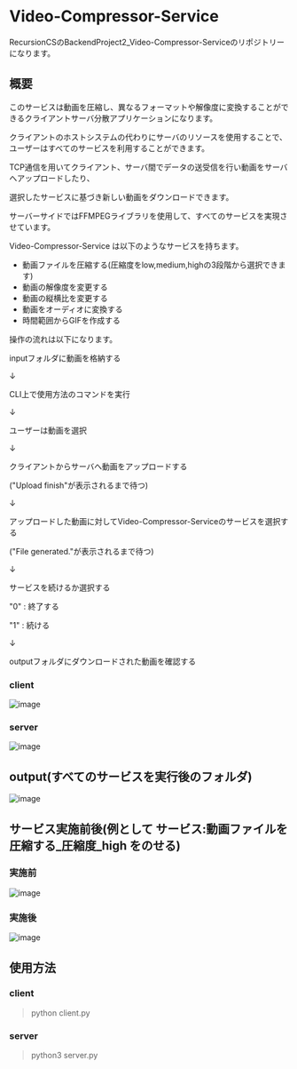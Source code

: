 # Video-Compressor-Service
RecursionCSのBackendProject2_Video-Compressor-Serviceのリポジトリーになります。

## 概要
このサービスは動画を圧縮し、異なるフォーマットや解像度に変換することができるクライアントサーバ分散アプリケーションになります。

クライアントのホストシステムの代わりにサーバのリソースを使用することで、ユーザーはすべてのサービスを利用することができます。

TCP通信を用いてクライアント、サーバ間でデータの送受信を行い動画をサーバへアップロードしたり、

選択したサービスに基づき新しい動画をダウンロードできます。

サーバーサイドではFFMPEGライブラリを使用して、すべてのサービスを実現させています。

Video-Compressor-Service は以下のようなサービスを持ちます。
- 動画ファイルを圧縮する(圧縮度をlow,medium,highの3段階から選択できます)
- 動画の解像度を変更する
- 動画の縦横比を変更する
- 動画をオーディオに変換する
- 時間範囲からGIFを作成する


操作の流れは以下になります。

inputフォルダに動画を格納する

↓

CLI上で使用方法のコマンドを実行

↓

ユーザーは動画を選択

↓

クライアントからサーバへ動画をアップロードする

("Upload finish"が表示されるまで待つ)

↓

アップロードした動画に対してVideo-Compressor-Serviceのサービスを選択する

("File generated."が表示されるまで待つ)

↓

サービスを続けるか選択する

"0" : 終了する

"1" : 続ける

↓

outputフォルダにダウンロードされた動画を確認する

### client
![image](https://github.com/Aki158/Video-Compressor-Service/assets/119317071/8f96c6e0-80f9-48a1-9f17-0d5af6bffdfa)

### server
![image](https://github.com/Aki158/Video-Compressor-Service/assets/119317071/964ebb33-1094-4c8b-9c72-c0a7b7dad70a)

## output(すべてのサービスを実行後のフォルダ)
![image](https://github.com/Aki158/Video-Compressor-Service/assets/119317071/8a479707-2d84-4410-b7b1-5e49c66dd30c)

## サービス実施前後(例として サービス:動画ファイルを圧縮する_圧縮度_high をのせる)
### 実施前
![image](https://github.com/Aki158/Video-Compressor-Service/assets/119317071/ba663ead-75f0-4a92-b8aa-e4c469bc2680)

### 実施後
![image](https://github.com/Aki158/Video-Compressor-Service/assets/119317071/f75fcefe-cb3c-4bc8-a223-a2cadd9c5ef7)

## 使用方法
### client
>python client.py

### server
>python3 server.py
